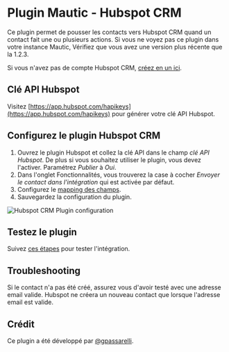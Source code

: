 # Plugin Mautic - Hubspot CRM

Ce plugin permet de pousser les contacts vers Hubspot CRM quand un contact fait une ou plusieurs actions. Si vous ne voyez pas ce plugin dans votre instance Mautic, Vérifiez que vous avez une version plus récente que la 1.2.3.

Si vous n'avez pas de compte Hubspot CRM, [créez en un ici](http://www.hubspot.com/crm).

## Clé API Hubspot

Visitez [https://app.hubspot.com/hapikeys](https://app.hubspot.com/hapikeys) pour générer votre clé API Hubspot.

## Configurez le plugin Hubspot CRM

1. Ouvrez le plugin Hubspot et collez la clé API dans le champ *clé API Hubspot*. De plus si vous souhaitez utiliser le plugin, vous devez l'activer. Paramétrez *Publier* à *Oui*.
2. Dans l'onglet Fonctionnalités, vous trouverez la case à cocher *Envoyer le contact dans l'intégration* qui est activée par défaut.
3. Configurez le [mapping des champs](./../plugins/field_mapping.html).
4. Sauvegardez la configuration du plugin.

![Hubspot CRM Plugin configuration](/plugins/media/plugins-hubspot-crm-configuration.png "Hubspot CRM Plugin configuration")

## Testez le plugin

Suivez [ces étapes](./../plugins/integration_test.html) pour tester l'intégration.

## Troubleshooting

Si le contact n'a pas été créé, assurez vous d'avoir testé avec une adresse email valide. Hubspot ne créera un nouveau contact que lorsque l'adresse email est valide.

## Crédit

Ce plugin a été développé par [@gpassarelli](https://github.com/gpassarelli).
